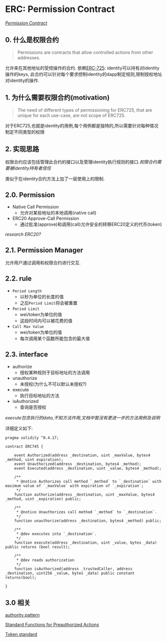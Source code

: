 # ERC: Permission Contract

*[Permission Contract](https://github.com/ethereum/EIPs/issues/745)*

## 0. 什么是权限合约

> Permissions are contracts that allow controlled actions from other addresses.

允许来在其他地址的受控操作的合约. 
依赖[ERC-725](https://github.com/ethereum/EIPs/issues/725): 
identity可以持有对identity操作的keys, 此合约可以针对每个要求控制identity的dapp制定规则,限制授权地址对identity的操作.

## 1. 为什么需要权限合约(motivation)

> The need of different types of permissioning for ERC725, that are unique for each use-case, are not scope of ERC725.

对于ERC725,也就是identity的用例,每个用例都是独特的,所以需要针对每种情况制定不同类型的权限

## 2. 实现思路

权限合约应该包括管理此合约的接口以及管理identity执行规则的接口.*权限合约需要被identity持有者信任*

类似于在identity合约方法上加了一层使用上的限制.

## 2.0. Permission

* Native Call Permission
    - 允许对某些地址的本地调用(native call)
* ERC20 Approve-Call Permission
    - 通过批准(approve)和调用(call)允许安全的转移ERC20定义的代币(token)

*research ERC20?*

## 2.1. Permission Manager

允许用户通过调用和权限合约进行交互.

## 2.2. rule

* `Period Length`
    - 以秒为单位的长度的值
    - 之后`Period Limit`将会被重置
* `Period Limit`
    - wei/token为单位的值
    - 这段时间内可以被花费的值
* `Call Max Value`
    - wei/token为单位的值
    - 每次调用某个函数所能包含的最大值

## 2.3. interface

* authorize
    - 授权某种规则于目标地址的方法调用
* unauthorize
    - 未授权(为什么不可以默认未授权?)
* execute
    - 执行目标地址的方法
* isAuthorized
    - 查询是否授权

*execute包含执行的data,不知方法作用,文档中暂没有更进一步的方法用例及说明*

详细定义如下:

```
pragma solidity ^0.4.17;

contract ERC745 {

    event Authorized(address _destination, uint _maxValue, bytes4 _method, uint expiration);
    event Unauthorized(address _destination, bytes4 _method);
    event Executed(address _destination, uint _value, bytes4 _method);

    /**
     * @notice Authorizes call method `_method` to `_destination` with maximum value of `_maxValue` with expiration of `_expiration`;
     */
    function authorize(address _destination, uint _maxValue, bytes4 _method, uint _expiration) public;
    
    /**
     * @notice Unauthorizes call method `_method` to `_destination`.
     */
    function unauthorize(address _destination, bytes4 _method) public;
    
    /**
     * @dev executes into `_destination`.
     */
    function execute(address _destination, uint _value, bytes _data) public returns (bool result);
    
    /**
     * @dev reads authorization
     */
    function isAuthorized(address _trustedCaller, address _destination, uint256 _value, bytes _data) public constant returns(bool);

}
```

## 3.0 相关

[authority pattern](https://github.com/ethpm/escape/blob/master/contracts/Authority.sol)

[Standard Functions for Preauthorized Actions](https://github.com/ethereum/EIPs/issues/662)

[Token standard](https://github.com/ethereum/EIPs/issues/20)


